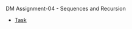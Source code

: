 DM Assignment-04 - Sequences and Recursion
- [Task](https://datsoftlyngby.github.io/soft2020fall/resources/4ff38378-04-assignment.pdf)